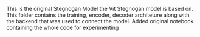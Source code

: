 This is the original Stegnogan Model the Vit Stegnogan model is based on.
This folder contains the training, encoder, decoder architeture along with the backend that was used to connect the model.
Added original notebook containing the whole code for experimenting
